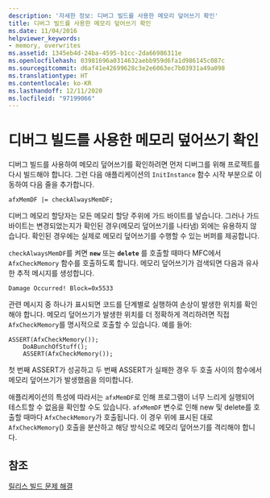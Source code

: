 ```yaml
---
description: '자세한 정보: 디버그 빌드를 사용한 메모리 덮어쓰기 확인'
title: 디버그 빌드를 사용한 메모리 덮어쓰기 확인
ms.date: 11/04/2016
helpviewer_keywords:
- memory, overwrites
ms.assetid: 1345eb4d-24ba-4595-b1cc-2da66986311e
ms.openlocfilehash: 03981696a0314632aebb959d6fa1d986145c087c
ms.sourcegitcommit: d6af41e42699628c3e2e6063ec7b03931a49a098
ms.translationtype: HT
ms.contentlocale: ko-KR
ms.lasthandoff: 12/11/2020
ms.locfileid: "97199066"
---
```

# <a name="using-the-debug-build-to-check-for-memory-overwrite"></a>디버그 빌드를 사용한 메모리 덮어쓰기 확인

디버그 빌드를 사용하여 메모리 덮어쓰기를 확인하려면 먼저 디버그를 위해 프로젝트를 다시 빌드해야 합니다. 그런 다음 애플리케이션의 `InitInstance` 함수 시작 부분으로 이동하여 다음 줄을 추가합니다.

```
afxMemDF |= checkAlwaysMemDF;
```

디버그 메모리 할당자는 모든 메모리 할당 주위에 가드 바이트를 넣습니다. 그러나 가드 바이트는 변경되었는지가 확인된 경우(메모리 덮어쓰기를 나타냄) 외에는 유용하지 않습니다. 확인된 경우에는 실제로 메모리 덮어쓰기를 수행할 수 있는 버퍼를 제공합니다.

`checkAlwaysMemDF`를 켜면 **`new`** 또는 **`delete`** 를 호출할 때마다 MFC에서 `AfxCheckMemory` 함수를 호출하도록 합니다. 메모리 덮어쓰기가 검색되면 다음과 유사한 추적 메시지를 생성합니다.

```
Damage Occurred! Block=0x5533
```

관련 메시지 중 하나가 표시되면 코드를 단계별로 실행하여 손상이 발생한 위치를 확인해야 합니다. 메모리 덮어쓰기가 발생한 위치를 더 정확하게 격리하려면 직접 `AfxCheckMemory`를 명시적으로 호출할 수 있습니다. 예를 들어:

```
ASSERT(AfxCheckMemory());
    DoABunchOfStuff();
    ASSERT(AfxCheckMemory());
```

첫 번째 ASSERT가 성공하고 두 번째 ASSERT가 실패한 경우 두 호출 사이의 함수에서 메모리 덮어쓰기가 발생했음을 의미합니다.

애플리케이션의 특성에 따라서는 `afxMemDF`로 인해 프로그램이 너무 느리게 실행되어 테스트할 수 없음을 확인할 수도 있습니다. `afxMemDF` 변수로 인해 new 및 delete를 호출할 때마다 `AfxCheckMemory`가 호출됩니다. 이 경우 위에 표시된 대로 `AfxCheckMemory`() 호출을 분산하고 해당 방식으로 메모리 덮어쓰기를 격리해야 합니다.

## <a name="see-also"></a>참조

[릴리스 빌드 문제 해결](fixing-release-build-problems.md)
